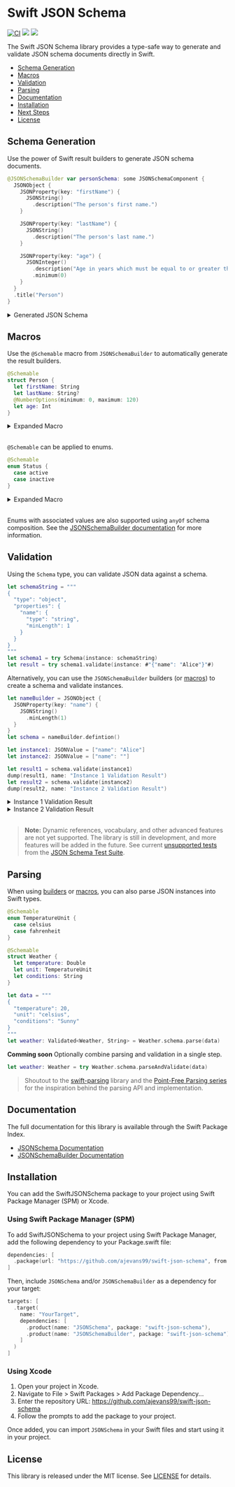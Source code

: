 # Swift JSON Schema

[![CI](https://github.com/ajevans99/swift-json-schema/actions/workflows/ci.yml/badge.svg)](https://github.com/ajevans99/swift-json-schema/actions/workflows/ci.yml)
[![](https://img.shields.io/endpoint?url=https%3A%2F%2Fswiftpackageindex.com%2Fapi%2Fpackages%2Fajevans99%2Fswift-json-schema%2Fbadge%3Ftype%3Dswift-versions)](https://swiftpackageindex.com/ajevans99/swift-json-schema)
[![](https://img.shields.io/endpoint?url=https%3A%2F%2Fswiftpackageindex.com%2Fapi%2Fpackages%2Fajevans99%2Fswift-json-schema%2Fbadge%3Ftype%3Dplatforms)](https://swiftpackageindex.com/ajevans99/swift-json-schema)

The Swift JSON Schema library provides a type-safe way to generate and validate JSON schema documents directly in Swift.

* [Schema Generation](#schema-generation)
* [Macros](#macros)
* [Validation](#validation)
* [Parsing](#parsing)
* [Documentation](#documentation)
* [Installation](#installation)
* [Next Steps](#next-steps)
* [License](#license)

## Schema Generation

Use the power of Swift result builders to generate JSON schema documents.

```swift
@JSONSchemaBuilder var personSchema: some JSONSchemaComponent {
  JSONObject {
    JSONProperty(key: "firstName") {
      JSONString()
        .description("The person's first name.")
    }

    JSONProperty(key: "lastName") {
      JSONString()
        .description("The person's last name.")
    }

    JSONProperty(key: "age") {
      JSONInteger()
        .description("Age in years which must be equal to or greater than zero.")
        .minimum(0)
    }
  }
  .title("Person")
}
```

<details>
  <summary>Generated JSON Schema</summary>
  
  ```json
  {
    "$id": "https://example.com/person.schema.json",
    "$schema": "https://json-schema.org/draft/2020-12/schema",
    "title": "Person",
    "type": "object",
    "properties": {
      "firstName": {
        "type": "string",
        "description": "The person's first name."
      },
      "lastName": {
        "type": "string",
        "description": "The person's last name."
      },
      "age": {
        "description": "Age in years which must be equal to or greater than zero.",
        "type": "integer",
        "minimum": 0
      }
    }
  }
  ```
</details>

## Macros

Use the `@Schemable` macro from `JSONSchemaBuilder` to automatically generate the result builders.

```swift
@Schemable
struct Person {
  let firstName: String
  let lastName: String?
  @NumberOptions(minimum: 0, maximum: 120)
  let age: Int
}
```

<details>
  <summary>Expanded Macro</summary>

  ```swift
  struct Person {
    let firstName: String
    let lastName: String?
    let age: Int

    // Auto-generated schema ↴
    static var schema: some JSONSchemaComponent<Person> {
      JSONSchema(Person.init) {
        JSONObject {
          JSONProperty(key: "firstName") {
            JSONString()
          }
          .required()
          JSONProperty(key: "lastName") {
            JSONString()
          }
          JSONProperty(key: "age") {
            JSONInteger()
            .minimum(0)
            .maximum(120)
          }
          .required()
        }
      }
    }
  }
  extension Person: Schemable {}
  ```

</details>
<br/>

`@Schemable` can be applied to enums.

```swift
@Schemable
enum Status {
  case active
  case inactive
}
```

<details>
  <summary>Expanded Macro</summary>

  ```swift
  enum Status {
    case active
    case inactive
    
    static var schema: some JSONSchemaComponent<Status> {
      JSONString()
        .enumValues {
          "active"
          "inactive"
        }
        .compactMap {
          switch $0 {
          case "active":
            return Self.active
          case "inactive":
            return Self.inactive
          default:
              return nil
          }
        }
      }
  }
  extension Status: Schemable {}
  ```

</details>
<br/>

Enums with associated values are also supported using `anyOf` schema composition. See the [JSONSchemaBuilder documentation](https://swiftpackageindex.com/ajevans99/swift-json-schema/main/documentation/jsonschemabuilder) for more information.

## Validation

Using the `Schema` type, you can validate JSON data against a schema.

```swift
let schemaString = """
{
  "type": "object",
  "properties": {
    "name": {
      "type": "string",
      "minLength": 1
    }
  }
}
"""
let schema1 = try Schema(instance: schemaString)
let result = try schema1.validate(instance: #"{"name": "Alice"}"#)
```

Alternatively, you can use the `JSONSchemaBuilder` builders (or [macros](#macros)) to create a schema and validate instances.

```swift
let nameBuilder = JSONObject {
  JSONProperty(key: "name") {
    JSONString()
      .minLength(1)
  }
}
let schema = nameBuilder.defintion()

let instance1: JSONValue = ["name": "Alice"]
let instance2: JSONValue = ["name": ""]

let result1 = schema.validate(instance1)
dump(result1, name: "Instance 1 Validation Result")
let result2 = schema.validate(instance2)
dump(result2, name: "Instance 2 Validation Result")
```

<details>
  <summary>Instance 1 Validation Result</summary>

  ```
  ▿ Instance 1 Validation Result: JSONSchema.ValidationResult
  - isValid: true
  ▿ keywordLocation: #
    - path: 0 elements
  ▿ instanceLocation: #
    - path: 0 elements
  - errors: nil
  ▿ annotations: Optional([JSONSchema.Annotation<JSONSchema.Keywords.Properties>(keyword: "properties", instanceLocation: #, schemaLocation: #/properties, absoluteSchemaLocation: nil, value: Set(["name"]))])
    ▿ some: 1 element
      ▿ JSONSchema.Annotation<JSONSchema.Keywords.Properties>
        - keyword: "properties"
        ▿ instanceLocation: #
          - path: 0 elements
        ▿ schemaLocation: #/properties
          ▿ path: 1 element
            ▿ JSONSchema.JSONPointer.Component.key
              - key: "properties"
        - absoluteSchemaLocation: nil
        ▿ value: 1 member
          - "name"
  ```
</details>

<details>
  <summary>Instance 2 Validation Result</summary>

  ```
  ▿ Instance 2 Validation Result: JSONSchema.ValidationResult
  - isValid: false
  ▿ keywordLocation: #
    - path: 0 elements
  ▿ instanceLocation: #
    - path: 0 elements
  ▿ errors: Optional([JSONSchema.ValidationError(keyword: "properties", message: "Validation failed for keyword \'properties\'", keywordLocation: #/properties, instanceLocation: #, errors: Optional([JSONSchema.ValidationError(keyword: "minLength", message: "The string length is less than the specified \'minLength\'.", keywordLocation: #/properties/name/minLength, instanceLocation: #/name, errors: nil)]))])
    ▿ some: 1 element
      ▿ JSONSchema.ValidationError
        - keyword: "properties"
        - message: "Validation failed for keyword \'properties\'"
        ▿ keywordLocation: #/properties
          ▿ path: 1 element
            ▿ JSONSchema.JSONPointer.Component.key
              - key: "properties"
        ▿ instanceLocation: #
          - path: 0 elements
        ▿ errors: Optional([JSONSchema.ValidationError(keyword: "minLength", message: "The string length is less than the specified \'minLength\'.", keywordLocation: #/properties/name/minLength, instanceLocation: #/name, errors: nil)])
          ▿ some: 1 element
            ▿ JSONSchema.ValidationError
              - keyword: "minLength"
              - message: "The string length is less than the specified \'minLength\'."
              ▿ keywordLocation: #/properties/name/minLength
                ▿ path: 3 elements
                  ▿ JSONSchema.JSONPointer.Component.key
                    - key: "properties"
                  ▿ JSONSchema.JSONPointer.Component.key
                    - key: "name"
                  ▿ JSONSchema.JSONPointer.Component.key
                    - key: "minLength"
              ▿ instanceLocation: #/name
                ▿ path: 1 element
                  ▿ JSONSchema.JSONPointer.Component.key
                    - key: "name"
              - errors: nil
  - annotations: nil
  ```
</details>
<br/>

> **Note:** Dynamic references, vocabulary, and other advanced features are not yet supported. The library is still in development, and more features will be added in the future. See current [unsupported tests](Tests/JSONSchemaTests/JSONSchemaTestSuite.swift) from the [JSON Schema Test Suite](https://github.com/json-schema-org/JSON-Schema-Test-Suite).

## Parsing

When using [builders](#schema-generation) or [macros](#macros), you can also parse JSON instances into Swift types.

```swift
@Schemable
enum TemperatureUnit {
  case celsius
  case fahrenheit
}

@Schemable
struct Weather {
  let temperature: Double
  let unit: TemperatureUnit
  let conditions: String
}

let data = """
{
  "temperature": 20,
  "unit": "celsius",
  "conditions": "Sunny"
}
"""
let weather: Validated<Weather, String> = Weather.schema.parse(data)
```

**Comming soon** Optionally combine parsing and validation in a single step.

```swift
let weather: Weather = try Weather.schema.parseAndValidate(data)
```

> Shoutout to the [swift-parsing](https://github.com/pointfreeco/swift-parsing) library and the [Point-Free Parsing series](https://www.pointfree.co/collections/parsing) for the inspiration behind the parsing API and implementation.

## Documentation

The full documentation for this library is available through the Swift Package Index.

- [JSONSchema Documentation](https://swiftpackageindex.com/ajevans99/swift-json-schema/main/documentation/jsonschema)
- [JSONSchemaBuilder Documentation](https://swiftpackageindex.com/ajevans99/swift-json-schema/main/documentation/jsonschemabuilder)

## Installation

You can add the SwiftJSONSchema package to your project using Swift Package Manager (SPM) or Xcode.

### Using Swift Package Manager (SPM)

To add SwiftJSONSchema to your project using Swift Package Manager, add the following dependency to your Package.swift file:

```swift
dependencies: [
  .package(url: "https://github.com/ajevans99/swift-json-schema", from: "0.2.1")
]
```

Then, include `JSONSchema` and/or `JSONSchemaBuilder` as a dependency for your target:

```swift
targets: [
  .target(
    name: "YourTarget",
    dependencies: [
      .product(name: "JSONSchema", package: "swift-json-schema"),
      .product(name: "JSONSchemaBuilder", package: "swift-json-schema"),
    ]
  )
]
```

### Using Xcode

1. Open your project in Xcode.
2. Navigate to File > Swift Packages > Add Package Dependency...
3. Enter the repository URL: https://github.com/ajevans99/swift-json-schema
4. Follow the prompts to add the package to your project.

Once added, you can import `JSONSchema` in your Swift files and start using it in your project.

## License

This library is released under the MIT license. See [LICENSE](LICENSE) for details.

